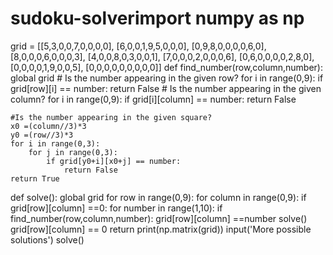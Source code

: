 # sudoku-solverimport numpy as np

grid = [[5,3,0,0,7,0,0,0,0],
        [6,0,0,1,9,5,0,0,0],
        [0,9,8,0,0,0,0,6,0],
        [8,0,0,0,6,0,0,0,3],
        [4,0,0,8,0,3,0,0,1],
        [7,0,0,0,2,0,0,0,6],
        [0,6,0,0,0,0,2,8,0],
        [0,0,0,0,1,9,0,0,5],
        [0,0,0,0,0,0,0,0,0]]
def find_number(row,column,number):
    global grid
    # Is the number appearing in the given row?
    for i in range(0,9):
        if grid[row][i] == number:
            return False
    # Is the number appearing in the given column?
    for i in range(0,9):
        if grid[i][column] == number:
            return False

    #Is the number appearing in the given square?
    x0 =(column//3)*3
    y0 =(row//3)*3
    for i in range(0,3):
        for j in range(0,3):
            if grid[y0+i][x0+j] == number:
                return False
    return True
def solve():
    global grid
    for row in range(0,9):
        for column in range(0,9):
            if grid[row][column] ==0:
                for number in range(1,10):
                    if find_number(row,column,number):
                        grid[row][column] ==number
                        solve()
                        grid[row][column] == 0
                return
    print(np.matrix(grid))
    input('More possible solutions')
solve()
                            
